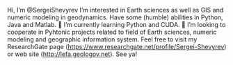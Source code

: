 Hi, I’m @SergeiShevyrev
I’m interested in Earth sciences as well as GIS and numeric modeling in geodynamics.
Have some (humble) abilities in Python, Java and Matlab. 
🌱 I’m currently learning Python and CUDA. 
💞️ I’m looking to cooperate in Pyhtonic projects related to field of Earth sciences, numeric modeling and geographic information system.
Feel free to visit my ResearchGate page (https://www.researchgate.net/profile/Sergei-Shevyrev) or web site (http://lefa.geologov.net).
See ya!
